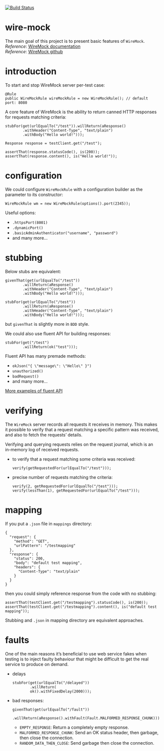 [![Build Status](https://travis-ci.com/mtumilowicz/wire-mock.svg?branch=master)](https://travis-ci.com/mtumilowicz/wire-mock)

# wire-mock
The main goal of this project is to present basic features of `WireMock`.  
_Reference_: [WireMock documentation](http://wiremock.org/docs)  
_Reference_: [WireMock github](https://github.com/tomakehurst/wiremock)

# introduction
To start and stop WireMock server per-test case:
```
@Rule
public WireMockRule wireMockRule = new WireMockRule(); // default port: 8080
```
A core feature of WireMock is the ability to return canned HTTP responses 
for requests matching criteria:
```
stubFor(get(urlEqualTo("/test")).willReturn(aResponse()
        .withHeader("Content-Type", "text/plain")
        .withBody("Hello world!")));

Response response = testClient.get("/test");

assertThat(response.statusCode(), is(200));
assertThat(response.content(), is("Hello world!"));
```

# configuration
We could configure `WireMockRule` with a configuration builder as the 
parameter to its constructor:
```
WireMockRule wm = new WireMockRule(options().port(2345));
```

Useful options:
* `.httpsPort(8001)`
* `.dynamicPort()`
* `.basicAdminAuthenticator("username", "password")`
* and many more...

# stubbing
Below stubs are equivalent:
```
givenThat(get(urlEqualTo("/test"))
        .willReturn(aResponse()
        .withHeader("Content-Type", "text/plain")
        .withBody("Hello world!")));
```
```
stubFor(get(urlEqualTo("/test"))
        .willReturn(aResponse()
        .withHeader("Content-Type", "text/plain")
        .withBody("Hello world!")));
```
but `givenThat` is slightly more in `BDD` style.

We could also use fluent API for building responses:
```
stubFor(get("/test")
        .willReturn(ok("test")));
```

Fluent API has many premade methods:
* `okJson("{ \"message\": \"Hello\" }")`
* `unauthorized()`
* `badRequest()`
* and many more...

[More examples of fluent API](https://github.com/tomakehurst/wiremock/blob/master/src/test/java/ignored/Examples.java#374)

# verifying
The `WireMock` server records all requests it receives in memory. 
This makes it possible to verify that a request matching a specific 
pattern was received, and also to fetch the requests’ details.

Verifying and querying requests relies on the request journal, which is an 
in-memory log of received requests.

* to verify that a request matching some criteria was received:
  ```
  verify(getRequestedFor(urlEqualTo("/test")));
  ```
* precise number of requests matching the criteria:
  ```
  verify(2, getRequestedFor(urlEqualTo("/test")));
  verify(lessThan(1), getRequestedFor(urlEqualTo("/test")));
  ```
  
# mapping
If you put a `.json` file in `mappings` directory:
```
{
  "request": {
    "method": "GET",
    "urlPattern": "/testmapping"
  },
  "response": {
    "status": 200,
    "body": "default test mapping",
    "headers": {
      "Content-Type": "text/plain"
    }
  }
}
```
then you could simply reference response from the code with no stubbing:
```
assertThat(testClient.get("/testmapping").statusCode(), is(200));
assertThat(testClient.get("/testmapping").content(), is("default test mapping"));
```
Stubbing and `.json` in mapping directory are equivalent approaches.

# faults
One of the main reasons it’s beneficial to use web service fakes when testing 
is to inject faulty behaviour that might be difficult to get the real service 
to produce on demand.
* delays
    ```
    stubFor(get(urlEqualTo("/delayed"))
            .willReturn(
            ok().withFixedDelay(2000)));
    ```
* bad responses:
  ```
  givenThat(get(urlEqualTo("/fault"))
          .willReturn(aResponse().withFault(Fault.MALFORMED_RESPONSE_CHUNK)));
  ```
  * `EMPTY_RESPONSE`: Return a completely empty response.
  * `MALFORMED_RESPONSE_CHUNK`: Send an OK status header, 
  then garbage, then close the connection.
  * `RANDOM_DATA_THEN_CLOSE`: Send garbage then close the connection.